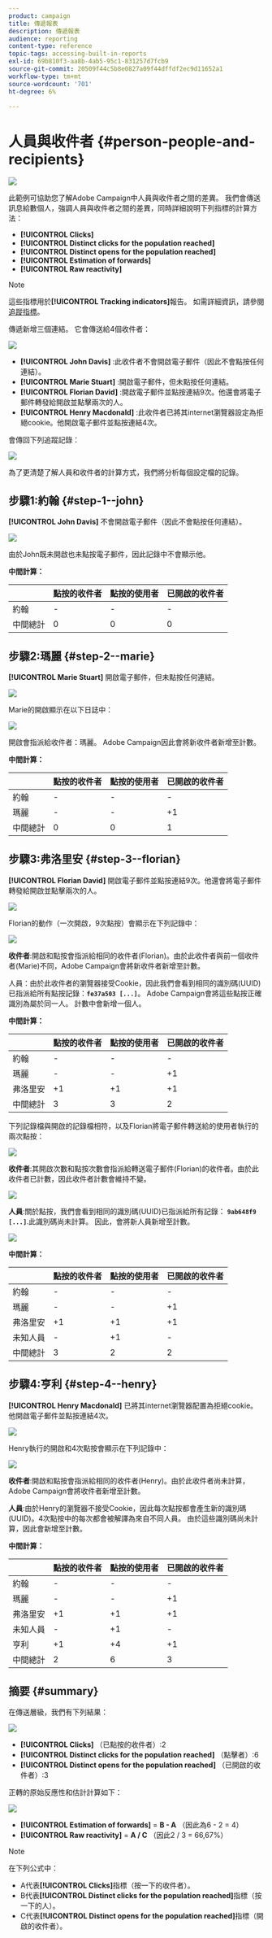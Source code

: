 ```yaml
---
product: campaign
title: 傳遞報表
description: 傳遞報表
audience: reporting
content-type: reference
topic-tags: accessing-built-in-reports
exl-id: 69b810f3-aa8b-4ab5-95c1-831257d7fcb9
source-git-commit: 20509f44c5b8e0827a09f44dffdf2ec9d11652a1
workflow-type: tm+mt
source-wordcount: '701'
ht-degree: 6%

---
```


# 人員與收件者 {#person-people-and-recipients}

![](../../assets/common.svg)

此範例可協助您了解Adobe Campaign中人員與收件者之間的差異。 我們會傳送訊息給數個人，強調人員與收件者之間的差異，同時詳細說明下列指標的計算方法：

* **[!UICONTROL Clicks]**
* **[!UICONTROL Distinct clicks for the population reached]**
* **[!UICONTROL Distinct opens for the population reached]**
* **[!UICONTROL Estimation of forwards]**
* **[!UICONTROL Raw reactivity]**

>[!NOTE]
>
>這些指標用於&#x200B;**[!UICONTROL Tracking indicators]**&#x200B;報告。 如需詳細資訊，請參閱[追蹤指標](../../reporting/using/delivery-reports.md#tracking-indicators)。

傳遞新增三個連結。 它會傳送給4個收件者：

![](assets/s_ncs_user_indicators_example_1.png)

* **[!UICONTROL John Davis]** :此收件者不會開啟電子郵件（因此不會點按任何連結）。
* **[!UICONTROL Marie Stuart]** :開啟電子郵件，但未點按任何連結。
* **[!UICONTROL Florian David]** :開啟電子郵件並點按連結9次。他還會將電子郵件轉發給開啟並點擊兩次的人。
* **[!UICONTROL Henry Macdonald]** :此收件者已將其internet瀏覽器設定為拒絕cookie。他開啟電子郵件並點按連結4次。

會傳回下列追蹤記錄：

![](assets/s_ncs_user_indicators_example_2.png)

為了更清楚了解人員和收件者的計算方式，我們將分析每個設定檔的記錄。

## 步驟1:約翰 {#step-1--john}

**[!UICONTROL John Davis]** 不會開啟電子郵件（因此不會點按任何連結）。

![](assets/s_ncs_user_indicators_example_8.png)

由於John既未開啟也未點按電子郵件，因此記錄中不會顯示他。

**中間計算：**

|  | 點按的收件者 | 點按的使用者 | 已開啟的收件者 |
|---|---|---|---|
| 約翰 | - | - | - |
| 中間總計 | 0 | 0 | 0 |

## 步驟2:瑪麗 {#step-2--marie}

**[!UICONTROL Marie Stuart]** 開啟電子郵件，但未點按任何連結。

![](assets/s_ncs_user_indicators_example_7.png)

Marie的開啟顯示在以下日誌中：

![](assets/s_ncs_user_indicators_example_4bis.png)

開啟會指派給收件者：瑪麗。 Adobe Campaign因此會將新收件者新增至計數。

**中間計算：**

|  | 點按的收件者 | 點按的使用者 | 已開啟的收件者 |
|---|---|---|---|
| 約翰 | - | - | - |
| 瑪麗 | - | - | +1 |
| 中間總計 | 0 | 0 | 1 |

## 步驟3:弗洛里安 {#step-3--florian}

**[!UICONTROL Florian David]** 開啟電子郵件並點按連結9次。他還會將電子郵件轉發給開啟並點擊兩次的人。

![](assets/s_ncs_user_indicators_example_9.png)

Florian的動作（一次開啟，9次點按）會顯示在下列記錄中：

![](assets/s_ncs_user_indicators_example_3bis.png)

**收件者**:開啟和點按會指派給相同的收件者(Florian)。由於此收件者與前一個收件者(Marie)不同，Adobe Campaign會將新收件者新增至計數。

人員：由於此收件者的瀏覽器接受Cookie，因此我們會看到相同的識別碼(UUID)已指派給所有點按記錄：**`fe37a503 [...]`**。 Adobe Campaign會將這些點按正確識別為屬於同一人。 計數中會新增一個人。

**中間計算：**

|  | 點按的收件者 | 點按的使用者 | 已開啟的收件者 |
|---|---|---|---|
| 約翰 | - | - | - |
| 瑪麗 | - | - | +1 |
| 弗洛里安 | +1 | +1 | +1 |
| 中間總計 | 3 | 3 | 2 |

下列記錄檔與開啟的記錄檔相符，以及Florian將電子郵件轉送給的使用者執行的兩次點按：

![](assets/s_ncs_user_indicators_example_6bis.png)

**收件者**:其開啟次數和點按次數會指派給轉送電子郵件(Florian)的收件者。由於此收件者已計數，因此收件者計數會維持不變。

![](assets/s_ncs_user_indicators_example_12.png)

**人員**:關於點按，我們會看到相同的識別碼(UUID)已指派給所有記錄： **`9ab648f9 [...]`**.此識別碼尚未計算。 因此，會將新人員新增至計數。

![](assets/s_ncs_user_indicators_example_13.png)

**中間計算：**

|  | 點按的收件者 | 點按的使用者 | 已開啟的收件者 |
|---|---|---|---|
| 約翰 | - | - | - |
| 瑪麗 | - | - | +1 |
| 弗洛里安 | +1 | +1 | +1 |
| 未知人員 | - | +1 | - |
| 中間總計 | 3 | 2 | 2 |

## 步驟4:亨利 {#step-4--henry}

**[!UICONTROL Henry Macdonald]** 已將其internet瀏覽器配置為拒絕cookie。他開啟電子郵件並點按連結4次。

![](assets/s_ncs_user_indicators_example_10.png)

Henry執行的開啟和4次點按會顯示在下列記錄中：

![](assets/s_ncs_user_indicators_example_5bis.png)

**收件者**:開啟和點按會指派給相同的收件者(Henry)。由於此收件者尚未計算，Adobe Campaign會將收件者新增至計數。

**人員**:由於Henry的瀏覽器不接受Cookie，因此每次點按都會產生新的識別碼(UUID)。4次點按中的每次都會被解譯為來自不同人員。 由於這些識別碼尚未計算，因此會新增至計數。

**中間計算：**

|  | 點按的收件者 | 點按的使用者 | 已開啟的收件者 |
|---|---|---|---|
| 約翰 | - | - | - |
| 瑪麗 | - | - | +1 |
| 弗洛里安 | +1 | +1 | +1 |
| 未知人員 | - | +1 | - |
| 亨利 | +1 | +4 | +1 |
| 中間總計 | 2 | 6 | 3 |

## 摘要 {#summary}

在傳送層級，我們有下列結果：

![](assets/s_ncs_user_indicators_example.png)

* **[!UICONTROL Clicks]** （已點按的收件者）:2
* **[!UICONTROL Distinct clicks for the population reached]** （點擊者）:6
* **[!UICONTROL Distinct opens for the population reached]** （已開啟的收件者）:3

正轉的原始反應性和估計計算如下：

![](assets/s_ncs_user_indicators_example11.png)

* **[!UICONTROL Estimation of forwards]** =  **B - A** （因此為6 - 2 = 4）
* **[!UICONTROL Raw reactivity]** =  **A / C** （因此2 / 3 = 66,67%）

>[!NOTE]
>
>在下列公式中：
>
>* A代表&#x200B;**[!UICONTROL Clicks]**&#x200B;指標（按一下的收件者）。
>* B代表&#x200B;**[!UICONTROL Distinct clicks for the population reached]**&#x200B;指標（按一下的人）。
>* C代表&#x200B;**[!UICONTROL Distinct opens for the population reached]**&#x200B;指標（開啟的收件者）。

